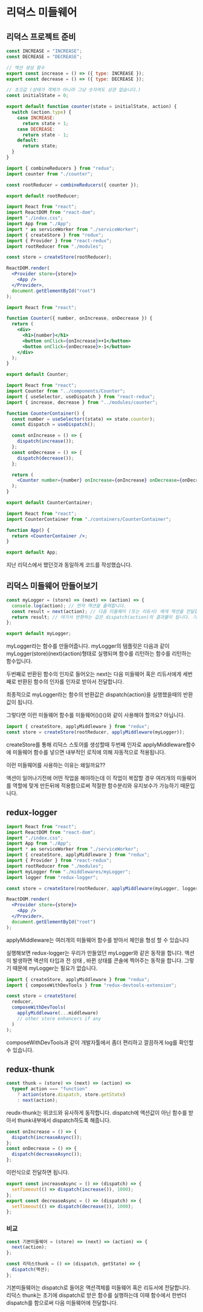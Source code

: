 # 리덕스 미들웨어

## 리덕스 프로젝트 준비

```jsx
const INCREASE = "INCREASE";
const DECREASE = "DECREASE";

// 액션 생성 함수
export const increase = () => ({ type: INCREASE });
export const decrease = () => ({ type: DECREASE });

// 초깃값 (상태가 객체가 아니라 그냥 숫자여도 상관 없습니다.)
const initialState = 0;

export default function counter(state = initialState, action) {
  switch (action.type) {
    case INCREASE:
      return state + 1;
    case DECREASE:
      return state - 1;
    default:
      return state;
  }
}
```

```jsx
import { combineReducers } from "redux";
import counter from "./counter";

const rootReducer = combineReducers({ counter });

export default rootReducer;
```

```jsx
import React from "react";
import ReactDOM from "react-dom";
import "./index.css";
import App from "./App";
import * as serviceWorker from "./serviceWorker";
import { createStore } from "redux";
import { Provider } from "react-redux";
import rootReducer from "./modules";

const store = createStore(rootReducer);

ReactDOM.render(
  <Provider store={store}>
    <App />
  </Provider>,
  document.getElementById("root")
);
```

```jsx
import React from "react";

function Counter({ number, onIncrease, onDecrease }) {
  return (
    <div>
      <h1>{number}</h1>
      <button onClick={onIncrease}>+1</button>
      <button onClick={onDecrease}>-1</button>
    </div>
  );
}

export default Counter;
```

```jsx
import React from "react";
import Counter from "../components/Counter";
import { useSelector, useDispatch } from "react-redux";
import { increase, decrease } from "../modules/counter";

function CounterContainer() {
  const number = useSelector((state) => state.counter);
  const dispatch = useDispatch();

  const onIncrease = () => {
    dispatch(increase());
  };
  const onDecrease = () => {
    dispatch(decrease());
  };

  return (
    <Counter number={number} onIncrease={onIncrease} onDecrease={onDecrease} />
  );
}

export default CounterContainer;
```

```jsx
import React from "react";
import CounterContainer from "./containers/CounterContainer";

function App() {
  return <CounterContainer />;
}

export default App;
```

지난 리덕스에서 했던것과 동일하게 코드를 작성했습니다.

## 리덕스 미들웨어 만들어보기

```jsx
const myLogger = (store) => (next) => (action) => {
  console.log(action); // 먼저 액션을 출력합니다.
  const result = next(action); // 다음 미들웨어 (또는 리듀서) 에게 액션을 전달합니다.
  return result; // 여기서 반환하는 값은 dispatch(action)의 결과물이 됩니다. 기본: undefined
};

export default myLogger;
```

myLogger라는 함수를 만들어줍니다. myLogger의 템플릿은 다음과 같이 myLogger(store)(next)(action)형태로 실행되며 함수를 리턴하는 함수를 리턴하는 함수입니다.

두번째로 반환된 함수의 인자로 들어오는 next는 다음 미들웨어 혹은 리듀서에게 세번째로 반환된 함수의 인자를 인자로 받아서 전달합니다.

최종적으로 myLogger라는 함수의 반환값은 dispatch(action)을 실행했을때의 반환값이 됩니다.

그렇다면 이런 미들웨어 함수를 미들웨어()()()와 같이 사용해야 할까요? 아닙니다.

```jsx
import { createStore, applyMiddleware } from "redux";
const store = createStore(rootReducer, applyMiddleware(myLogger));
```

createStore를 통해 리덕스 스토어를 생성할때 두번째 인자로 applyMiddleware함수에 미들웨어 함수를 넣으면 내부적인 로직에 의해 자동적으로 적용됩니다.

이런 미들웨어를 사용하는 이유는 왜일까요??

액션이 일어나기전에 어떤 작업을 해야하는데 이 작업이 복잡할 경우 여러개의 미들웨어를 역할에 맞게 만든뒤에 적용함으로써 적절한 함수분리와 유지보수가 가능하기 때문입니다.

## redux-logger

```jsx
import React from "react";
import ReactDOM from "react-dom";
import "./index.css";
import App from "./App";
import * as serviceWorker from "./serviceWorker";
import { createStore, applyMiddleware } from "redux";
import { Provider } from "react-redux";
import rootReducer from "./modules";
import myLogger from "./middlewares/myLogger";
import logger from "redux-logger";

const store = createStore(rootReducer, applyMiddleware(myLogger, logger)); // 여러개의 미들웨어를 적용 할 수 있습니다.

ReactDOM.render(
  <Provider store={store}>
    <App />
  </Provider>,
  document.getElementById("root")
);
```

applyMiddleware는 여러개의 미들웨어 함수를 받아서 체인을 형성 할 수 있습니다

실행해보면 redux-logger는 우리가 만들었던 myLogger와 같은 동작을 합니다. 액션이 발생하면 액션의 타입과 전 상태 , 바뀐 상태를 콘솔에 찍어주는 동작을 합니다. 그렇기 때문에 myLogger는 필요가 없습니다.

```jsx
import { createStore, applyMiddleware } from "redux";
import { composeWithDevTools } from "redux-devtools-extension";

const store = createStore(
  reducer,
  composeWithDevTools(
    applyMiddleware(...middleware)
    // other store enhancers if any
  )
);
```

composeWithDevTools과 같이 개발자툴에서 좀더 편리하고 깔끔하게 log를 확인할 수 있습니다.

## redux-thunk

```jsx
const thunk = (store) => (next) => (action) =>
  typeof action === "function"
    ? action(store.dispatch, store.getState)
    : next(action);
```

reudx-thunk는 위코드와 유사하게 동작합니다. dispatch에 액션값이 아닌 함수를 받아서 thunk내부에서 dispatch하도록 해줍니다.

```jsx
const onIncrease = () => {
  dispatch(increaseAsync());
};
const onDecrease = () => {
  dispatch(decreaseAsync());
};
```

이런식으로 전달하면 됩니다.

```jsx
export const increaseAsync = () => (dispatch) => {
  setTimeout(() => dispatch(increase()), 1000);
};
export const decreaseAsync = () => (dispatch) => {
  setTimeout(() => dispatch(decrease()), 1000);
};
```

### 비교

```jsx
const 기본미들웨어 = (store) => (next) => (action) => {
  next(action);
};
```

```jsx
const 리덕스thunk = () => (dispatch, getState) => {
  dispatch(액션);
};
```

기본미들웨어는 dispatch로 들어온 액션객체를 미들웨어 혹은 리듀서에 전달합니다. 리덕스 thunk는 초기에 dispatch로 받은 함수를 실행하는데 이때 함수에서 한번더 dispatch를 함으로써 다음 미들웨어에 전달합니다.
